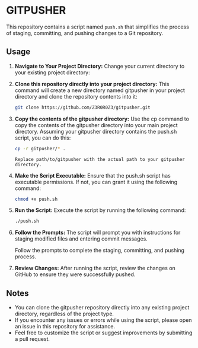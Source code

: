 # GITPUSHER

This repository contains a script named `push.sh` that simplifies the process of staging, committing, and pushing changes to a Git repository.

## Usage

1. **Navigate to Your Project Directory:**
Change your current directory to your existing project directory:
   
2. **Clone this repository directly into your project directory:** 
This command will create a new directory named gitpusher in your project directory and clone the repository contents into it:

   ```bash
   git clone https://github.com/Z3R0R0Z3/gitpusher.git
   ```

3. **Copy the contents of the gitpusher directory:**
Use the cp command to copy the contents of the gitpusher directory into your main project directory. Assuming your gitpusher directory contains the push.sh script, you can do this:

   ```bash
   cp -r gitpusher/* .
   ```
   ``Replace path/to/gitpusher with the actual path to your gitpusher directory.`` 

4. **Make the Script Executable:**
Ensure that the push.sh script has executable permissions. If not, you can grant it using the following command:

   ```bash
   chmod +x push.sh
   ```
   
5. **Run the Script:**
Execute the script by running the following command:
   ```bash
   ./push.sh
   ```


6. **Follow the Prompts:**
The script will prompt you with instructions for staging modified files and entering commit messages.

     Follow the prompts to complete the staging, committing, and pushing process.

7. **Review Changes:**
After running the script, review the changes on GitHub to ensure they were successfully pushed.


## Notes
- You can clone the gitpusher repository directly into any existing project directory, regardless of the project type.
- If you encounter any issues or errors while using the script, please open an issue in this repository for assistance.
- Feel free to customize the script or suggest improvements by submitting a pull request.

